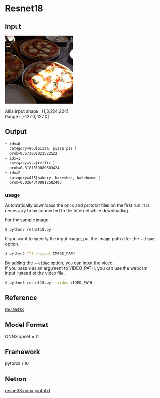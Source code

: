 # Resnet18

## Input

![Input](pizza.jpg)

Ailia input shape : (1,3,224,224)  
Range : [-127.0, 127.0]

## Output

```
+ idx=0
  category=963[pizza, pizza pie ]
  prob=0.573032021522522
+ idx=1
  category=927[trifle ]
  prob=0.3181869089603424
+ idx=2
  category=415[bakery, bakeshop, bakehouse ]
  prob=0.02643408812582493
```

### usage
Automatically downloads the onnx and prototxt files on the first run.
It is necessary to be connected to the Internet while downloading.

For the sample image,
``` bash
$ python3 resnet18.py
```

If you want to specify the input image, put the image path after the `--input` option.  
```bash
$ python3 ??? --input IMAGE_PATH
```

By adding the `--video` option, you can input the video.   
If you pass `0` as an argument to VIDEO_PATH, you can use the webcam input instead of the video file.
```bash
$ python3 resnet18.py --video VIDEO_PATH
```

## Reference

[ResNet18]( https://pytorch.org/vision/main/generated/torchvision.models.resnet18.html)

## Model Format

ONNX opset = 11

## Framework

pytorch 1.10

## Netron

[resnet18.onnx.prototxt](https://netron.app/?url=https://storage.googleapis.com/ailia-models/resnet18/resnet18.onnx.prototxt)
